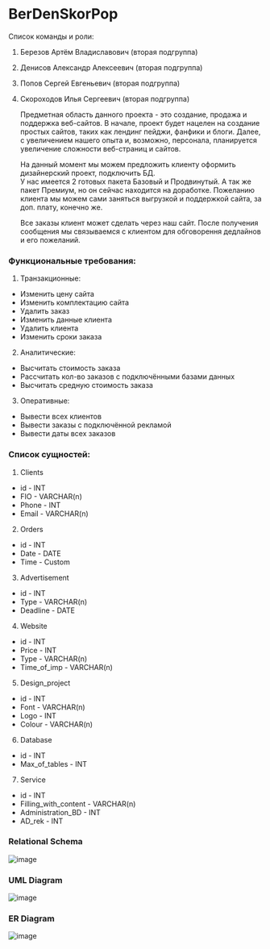# BerDenSkorPop
Список команды и роли:
1. Березов Артём Владиславович (вторая подгруппа)
2. Денисов Александр Алексеевич (вторая подгруппа)
3. Попов Сергей Евгеньевич (вторая подгруппа)
4. Скороходов Илья Сергеевич (вторая подгруппа)

    Предметная область данного проекта - это создание, продажа и поддержка веб-сайтов. В начале, проект будет нацелен на создание простых сайтов, таких как лендинг пейджи, фанфики и блоги. Далее, с увеличением нашего опыта и, возможно, персонала, планируется увеличение сложности веб-страниц и сайтов.
    
    На данный момент мы можем предложить клиенту оформить дизайнерский проект, подключить БД.   
    У нас имеется 2 готовых пакета Базовый и Продвинутый. А так же пакет Премиум, но он сейчас находится на доработке.
    Пожеланию клиента мы можем сами заняться выгрузкой и поддержкой сайта, за доп. плату, конечно же.
    
    Все заказы клиент может сделать через наш сайт. После получения сообщения мы связываемся с клиентом для обговорення дедлайнов и его пожеланий.
 
### Функциональные требования:
1.	Транзакционные:
* Изменить цену сайта
* Изменить комплектацию сайта
* Удалить заказ
* Изменить данные клиента
* Удалить клиента
* Изменить сроки заказа

2. Аналитические:
* Высчитать стоимость заказа
* Рассчитать кол-во заказов с подключёнными базами данных
* Высчитать средную стоимость заказа

3. Оперативные:
* Вывести всех клиентов
* Вывести заказы с подключённой рекламой
* Вывести даты всех заказов

### Список сущностей:
 
1. Clients
* id - INT
* FIO - VARCHAR(n)
* Phone - INT
* Email - VARCHAR(n)

2. Orders
* id - INT
* Date - DATE
* Time - Custom

3. Advertisement
* id - INT
* Type - VARCHAR(n)
* Deadline - DATE

4. Website
* id - INT
* Price - INT
* Type - VARCHAR(n)
* Time_of_imp - VARCHAR(n)

5. Design_project
* id - INT
* Font - VARCHAR(n)
* Logo - INT
* Colour - VARCHAR(n)

6. Database
* id - INT
* Max_of_tables - INT

7. Service
* id - INT
* Filling_with_content - VARCHAR(n)
* Administration_BD - INT
* AD_rek - INT
 
### Relational Schema
![image](https://user-images.githubusercontent.com/64583095/113272488-57502100-92e4-11eb-966a-a69c54d44a9b.png)


### UML Diagram
![image](https://user-images.githubusercontent.com/64583095/111594301-f3a20000-87db-11eb-8a74-1e2fca506ef0.png)

### ER Diagram
![image](https://user-images.githubusercontent.com/64580259/111544502-9f6c3100-8785-11eb-9ff4-5c22812ac743.png)




